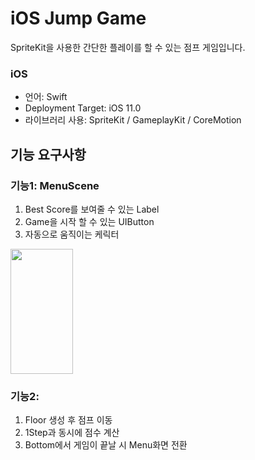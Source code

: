 # iOS Jump Game

SpriteKit을 사용한 간단한 플레이를 할 수 있는 점프 게임입니다. 


### iOS
+ 언어: Swift
+ Deployment Target: iOS 11.0
+ 라이브러리 사용: SpriteKit / GameplayKit / CoreMotion

## 기능 요구사항
### 기능1: MenuScene 
1. Best Score를 보여줄 수 있는 Label 
2. Game을 시작 할 수 있는 UIButton
3. 자동으로 움직이는 케릭터 
<img src="https://user-images.githubusercontent.com/49330255/79833000-8d530880-83e5-11ea-9e58-cb8192df7aa8.gif" height="200" width="100">

### 기능2: 
1. Floor 생성 후 점프 이동
2. 1Step과 동시에 점수 계산 
3. Bottom에서 게임이 끝날 시 Menu화면 전환 

